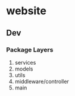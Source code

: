# website

## Dev

### Package Layers

1. services
2. models
3. utils
4. middleware/controller
5. main
